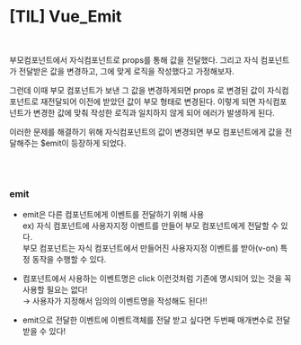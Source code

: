 # [TIL] Vue_Emit

<br />

부모컴포넌트에서 자식컴포넌트로 props를 통해 값을 전달했다.
그리고 자식 컴포넌트가 전달받은 값을 변경하고, 그에 맞게 로직을 작성했다고 가정해보자.

그런데 이때 부모 컴포넌트가 보낸 그 값을 변경하게되면
props 로 변경된 값이 자식컴포넌트로 재전달되어 이전에 받았던 값이 부모 형태로 변경된다. 이렇게 되면 자식컴포넌트가 변경한 값에 맞춰 작성한 로직과 일치하지 않게 되어
에러가 발생하게 된다.

이러한 문제를 해결하기 위해 자식컴포넌트의 값이 변경되면 부모 컴포넌트에게 값을 전달해주는 $emit이 등장하게 되었다.

<br />
<br />

### emit
- emit은 다른 컴포넌트에게 이벤트를 전달하기 위해 사용  
ex) 자식 컴포넌트에 사용자지정 이벤트를 만들어 부모 컴포넌트에게 전달할 수 있다.   
부모 컴포넌트는 자식 컴포넌트에서 만들어진 사용자지정 이벤트를 받아(v-on) 특정 동작을 수행할 수 있다.

- 컴포넌트에서 사용하는 이벤트명은 click 이런것처럼 기존에 명시되어 있는 것을 꼭 사용할 필요는 없다!  
  → 사용자가 지정해서 임의의 이벤트명을 작성해도 된다!!

- emit으로 전달한 이벤트에 이벤트객체를 전달 받고 싶다면 두번째 매개변수로 전달 받을 수 있다!





